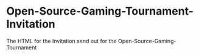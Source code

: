 # Open-Source-Gaming-Tournament-Invitation
The HTML for the Invitation send out for the Open-Source-Gaming-Tournament
